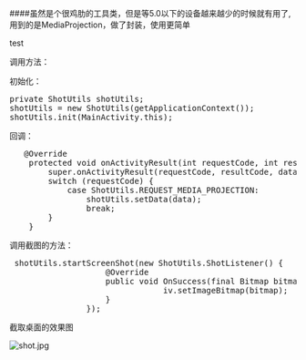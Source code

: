 ####虽然是个很鸡肋的工具类，但是等5.0以下的设备越来越少的时候就有用了,用到的是MediaProjection，做了封装，使用更简单


test

调用方法：


初始化：
<pre>
private ShotUtils shotUtils;
shotUtils = new ShotUtils(getApplicationContext());
shotUtils.init(MainActivity.this); 
</pre>


回调：
<pre>
   @Override
    protected void onActivityResult(int requestCode, int resultCode, Intent data) {
        super.onActivityResult(requestCode, resultCode, data);
        switch (requestCode) {
            case ShotUtils.REQUEST_MEDIA_PROJECTION:
                shotUtils.setData(data);
                break;
        }
    }
</pre>

调用截图的方法：
<pre>
 shotUtils.startScreenShot(new ShotUtils.ShotListener() {
                    @Override
                    public void OnSuccess(final Bitmap bitmap) {
                                iv.setImageBitmap(bitmap);
                    }
                });
</pre>

截取桌面的效果图

![shot.jpg](http://upload-images.jianshu.io/upload_images/3029020-7881668423820af6.jpg?imageMogr2/auto-orient/strip%7CimageView2/2/w/1240)
